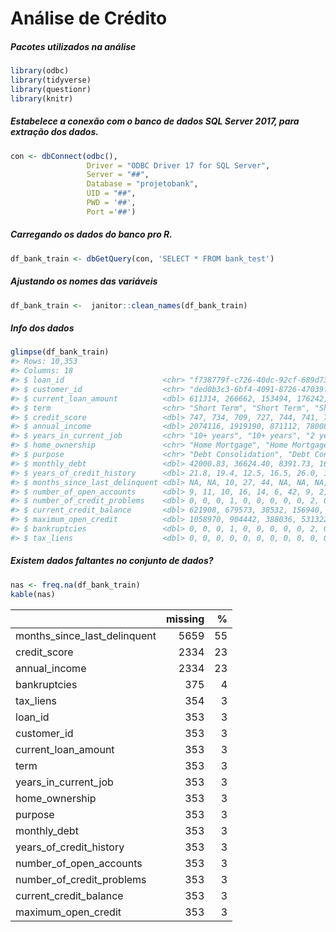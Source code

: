 
<!-- README.md is generated from README.Rmd. Please edit that file -->

# Análise de Crédito

<!-- badges: start -->
<!-- badges: end -->

##### Pacotes utilizados na análise

``` r
library(odbc)
library(tidyverse)
library(questionr)
library(knitr)
```

##### Estabelece a conexão com o banco de dados SQL Server 2017, para extração dos dados.

``` r
con <- dbConnect(odbc(),
                 Driver = "ODBC Driver 17 for SQL Server",
                 Server = "##",
                 Database = "projetobank",
                 UID = "##",
                 PWD = '##',
                 Port ='##')
```

##### Carregando os dados do banco pro R.

``` r
df_bank_train <- dbGetQuery(con, 'SELECT * FROM bank_test')
```

##### Ajustando os nomes das variáveis

``` r
df_bank_train <-  janitor::clean_names(df_bank_train)
```

##### Info dos dados

``` r
glimpse(df_bank_train)
#> Rows: 10,353
#> Columns: 18
#> $ loan_id                      <chr> "f738779f-c726-40dc-92cf-689d73af533d", "~
#> $ customer_id                  <chr> "ded0b3c3-6bf4-4091-8726-47039f2c1b90", "~
#> $ current_loan_amount          <dbl> 611314, 266662, 153494, 176242, 321992, 2~
#> $ term                         <chr> "Short Term", "Short Term", "Short Term",~
#> $ credit_score                 <dbl> 747, 734, 709, 727, 744, 741, 733, NA, 73~
#> $ annual_income                <dbl> 2074116, 1919190, 871112, 780083, 1761148~
#> $ years_in_current_job         <chr> "10+ years", "10+ years", "2 years", "10+~
#> $ home_ownership               <chr> "Home Mortgage", "Home Mortgage", "Rent",~
#> $ purpose                      <chr> "Debt Consolidation", "Debt Consolidation~
#> $ monthly_debt                 <dbl> 42000.83, 36624.40, 8391.73, 16771.87, 39~
#> $ years_of_credit_history      <dbl> 21.8, 19.4, 12.5, 16.5, 26.0, 13.8, 15.3,~
#> $ months_since_last_delinquent <dbl> NA, NA, 10, 27, 44, NA, NA, NA, NA, 56, 5~
#> $ number_of_open_accounts      <dbl> 9, 11, 10, 16, 14, 6, 42, 9, 2, 8, 4, 12,~
#> $ number_of_credit_problems    <dbl> 0, 0, 0, 1, 0, 0, 0, 0, 0, 2, 0, 0, 0, 0,~
#> $ current_credit_balance       <dbl> 621908, 679573, 38532, 156940, 359765, 25~
#> $ maximum_open_credit          <dbl> 1058970, 904442, 388036, 531322, 468072, ~
#> $ bankruptcies                 <dbl> 0, 0, 0, 1, 0, 0, 0, 0, 0, 2, 0, 0, 0, 0,~
#> $ tax_liens                    <dbl> 0, 0, 0, 0, 0, 0, 0, 0, 0, 0, 0, 0, 0, 0,~
```

##### Existem dados faltantes no conjunto de dados?

``` r
nas <- freq.na(df_bank_train)
kable(nas)
```

|                                 | missing |   % |
|:--------------------------------|--------:|----:|
| months\_since\_last\_delinquent |    5659 |  55 |
| credit\_score                   |    2334 |  23 |
| annual\_income                  |    2334 |  23 |
| bankruptcies                    |     375 |   4 |
| tax\_liens                      |     354 |   3 |
| loan\_id                        |     353 |   3 |
| customer\_id                    |     353 |   3 |
| current\_loan\_amount           |     353 |   3 |
| term                            |     353 |   3 |
| years\_in\_current\_job         |     353 |   3 |
| home\_ownership                 |     353 |   3 |
| purpose                         |     353 |   3 |
| monthly\_debt                   |     353 |   3 |
| years\_of\_credit\_history      |     353 |   3 |
| number\_of\_open\_accounts      |     353 |   3 |
| number\_of\_credit\_problems    |     353 |   3 |
| current\_credit\_balance        |     353 |   3 |
| maximum\_open\_credit           |     353 |   3 |
